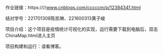 作业链接：https:////www.cnblogs.com/cccccm/p/12384341.html

结对学号：221701308陈凯琳、221600313黄子峻

项目介绍：这个项目是疫情统计可视化的实现，运行需要下载到电脑后，双击ChinaMap.html进入主页

项目构建和运行：请看博客。
